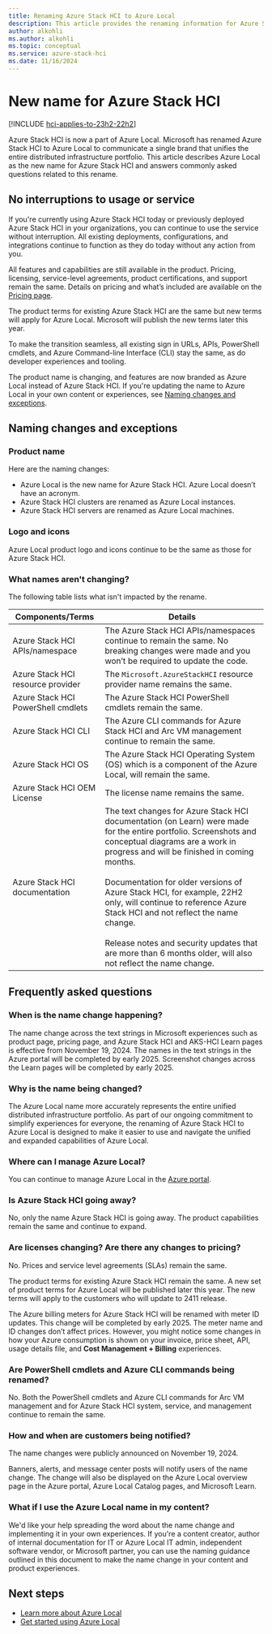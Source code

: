 ```yaml
---
title: Renaming Azure Stack HCI to Azure Local
description: This article provides the renaming information for Azure Stack HCI to Azure Local.
author: alkohli
ms.author: alkohli
ms.topic: conceptual
ms.service: azure-stack-hci
ms.date: 11/16/2024
---
```


# New name for Azure Stack HCI

[!INCLUDE [hci-applies-to-23h2-22h2](includes/hci-applies-to-23h2-22h2.md)]

Azure Stack HCI is now a part of Azure Local. Microsoft has renamed Azure Stack HCI to Azure Local to communicate a single brand that unifies the entire distributed infrastructure portfolio. This article describes Azure Local as the new name for Azure Stack HCI and answers commonly asked questions related to this rename.

## No interruptions to usage or service

If you're currently using Azure Stack HCI today or previously deployed Azure Stack HCI in your organizations, you can continue to use the service without interruption. All existing deployments, configurations, and integrations continue to function as they do today without any action from you.

All features and capabilities are still available in the product. Pricing, licensing, service-level agreements, product certifications, and support remain the same. Details on pricing and what’s included are available on the [Pricing page](https://aka.ms/azloc-pricing).

The product terms for existing Azure Stack HCI are the same but new terms will apply for Azure Local. Microsoft will publish the new terms later this year.

To make the transition seamless, all existing sign in URLs, APIs, PowerShell cmdlets, and Azure Command-line Interface (CLI) stay the same, as do developer experiences and tooling.

<!--For self-service support, look for the topic path of Azure Local. - verify with CSS -->

The product name is changing, and features are now branded as Azure Local instead of Azure Stack HCI. If you're updating the name to Azure Local in your own content or experiences, see [Naming changes and exceptions](#naming-changes-and-exceptions).

## Naming changes and exceptions

### Product name

Here are the naming changes:

- Azure Local is the new name for Azure Stack HCI. Azure Local doesn’t have an acronym.
- Azure Stack HCI clusters are renamed as Azure Local instances.
- Azure Stack HCI servers are renamed as Azure Local machines.

### Logo and icons

Azure Local product logo and icons continue to be the same as those for Azure Stack HCI.

### What names aren't changing?

The following table lists what isn't impacted by the rename.

| Components/Terms | Details |
|---------------------|---------|
| Azure Stack HCI APIs/namespace  | The Azure Stack HCI APIs/namespaces continue to remain the same. No breaking changes were made and you won’t be required to update the code. |
| Azure Stack HCI resource provider        | The `Microsoft.AzureStackHCI` resource provider name remains the same. |
| Azure Stack HCI PowerShell cmdlets | The Azure Stack HCI PowerShell cmdlets remain the same. |
| Azure Stack HCI CLI | The Azure CLI commands for Azure Stack HCI and Arc VM management continue to remain the same.  |
| Azure Stack HCI OS  | The Azure Stack HCI Operating System (OS) which is a component of the Azure Local, will remain the same. |
| Azure Stack HCI OEM License | The license name remains the same. |
| Azure Stack HCI documentation | The text changes for Azure Stack HCI documentation (on Learn) were made for the entire portfolio. Screenshots and conceptual diagrams are a work in progress and will be finished in coming months. <br><br> Documentation for older versions of Azure Stack HCI, for example, 22H2 only, will continue to reference Azure Stack HCI and not reflect the name change. <br><br> Release notes and security updates that are more than 6 months older, will also not reflect the name change.|


## Frequently asked questions

### When is the name change happening?

The name change across the text strings in Microsoft experiences such as product page, pricing page, and Azure Stack HCI and AKS-HCI Learn pages is effective from November 19, 2024. The names in the text strings in the Azure portal will be completed by early 2025. Screenshot changes across the Learn pages will be completed by early 2025.

### Why is the name being changed?

The Azure Local name more accurately represents the entire unified distributed infrastructure portfolio. As part of our ongoing commitment to simplify experiences for everyone, the renaming of Azure Stack HCI to Azure Local is designed to make it easier to use and navigate the unified and expanded capabilities of Azure Local.


### Where can I manage Azure Local?

You can continue to manage Azure Local in the [Azure portal](https://portal.azure.com).

### Is Azure Stack HCI going away?

No, only the name Azure Stack HCI is going away. The product capabilities remain the same and continue to expand.

### Are licenses changing? Are there any changes to pricing?

No. Prices and service level agreements (SLAs) remain the same.

The product terms for existing Azure Stack HCI remain the same. A new set of product terms for Azure Local will be published later this year. The new terms will apply to the customers who will update to 2411 release.

The Azure billing meters for Azure Stack HCI will be renamed with meter ID updates. This change will be completed by early 2025. The meter name and ID changes don’t affect prices. However, you might notice some changes in how your Azure consumption is shown on your invoice, price sheet, API, usage details file, and **Cost Management + Billing** experiences.

### Are PowerShell cmdlets and Azure CLI commands being renamed?

No. Both the PowerShell cmdlets and Azure CLI commands for Arc VM management and for Azure Stack HCI system, service, and management continue to remain the same.

### How and when are customers being notified?

The name changes were publicly announced on November 19, 2024.

Banners, alerts, and message center posts will notify users of the name change. The change will also be displayed on the Azure Local overview page in the Azure portal, Azure Local Catalog pages, and Microsoft Learn.

### What if I use the Azure Local name in my content?

We'd like your help spreading the word about the name change and implementing it in your own experiences. If you're a content creator, author of internal documentation for IT or Azure Local IT admin, independent software vendor, or Microsoft partner, you can use the naming guidance outlined in this document to make the name change in your content and product experiences.

## Next steps

- [Learn more about Azure Local](./overview.md)
- [Get started using Azure Local](./deploy/deployment-introduction.md)


